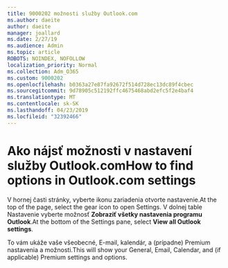 ```yaml
---
title: 9000202 možnosti služby Outlook.com
ms.author: daeite
author: daeite
manager: joallard
ms.date: 2/27/19
ms.audience: Admin
ms.topic: article
ROBOTS: NOINDEX, NOFOLLOW
localization_priority: Normal
ms.collection: Adm_O365
ms.custom: 9000202
ms.openlocfilehash: b0363a27e87fa92672f514d728ec13dc89f4cbec
ms.sourcegitcommit: 9d78905c512192ffc4675468abd2efc5f2e4baf4
ms.translationtype: MT
ms.contentlocale: sk-SK
ms.lasthandoff: 04/23/2019
ms.locfileid: "32392466"
---
```

# <a name="how-to-find-options-in-outlookcom-settings"></a><span data-ttu-id="c92da-102">Ako nájsť možnosti v nastavení služby Outlook.com</span><span class="sxs-lookup"><span data-stu-id="c92da-102">How to find options in Outlook.com settings</span></span>

<span data-ttu-id="c92da-103">V hornej časti stránky, vyberte ikonu zariadenia otvorte nastavenie.</span><span class="sxs-lookup"><span data-stu-id="c92da-103">At the top of the page, select the gear icon to open Settings.</span></span> <span data-ttu-id="c92da-104">V dolnej table Nastavenie vyberte možnosť **Zobraziť všetky nastavenia programu Outlook**.</span><span class="sxs-lookup"><span data-stu-id="c92da-104">At the bottom of the Settings pane, select **View all Outlook settings**.</span></span>

<span data-ttu-id="c92da-105">To vám ukáže vaše všeobecné, E-mail, kalendár, a (prípadne) Premium nastavenia a možnosti.</span><span class="sxs-lookup"><span data-stu-id="c92da-105">This will show your General, Email, Calendar, and (if applicable) Premium settings and options.</span></span>